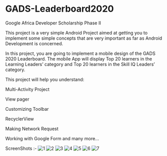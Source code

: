 # GADS-Leaderboard2020
Google Africa Developer Scholarship Phase II 

This project is a very simple Android Project aimed at getting you to implement some simple concepts that are very important as far as Android Development is concerned.

In this project, you are going to implement a mobile design of the GADS 2020 Leaderboard.
The mobile App will display Top 20 learners in the Learning Leaders’ category and Top 20 learners in the Skill IQ Leaders’ category.

This project will help you understand:

Multi-Activity Project

View pager

Customizing Toolbar

RecyclerView

Making Network Request

Working with Google Form and many more...

ScreenShots :-
![1](https://user-images.githubusercontent.com/16329584/92979021-bc9c0c00-f491-11ea-914c-59cd03e0f94d.jpg)
![2](https://user-images.githubusercontent.com/16329584/92979095-ea815080-f491-11ea-94eb-b4db68767fc0.jpg)
![3](https://user-images.githubusercontent.com/16329584/92979097-ebb27d80-f491-11ea-85d2-f8efa20c883d.jpg)
![4](https://user-images.githubusercontent.com/16329584/92979099-ece3aa80-f491-11ea-9c4f-0c97f775d55e.jpg)
![5](https://user-images.githubusercontent.com/16329584/92979100-ed7c4100-f491-11ea-8b11-d3c1994b3bc0.jpg)
![6](https://user-images.githubusercontent.com/16329584/92979101-ee14d780-f491-11ea-965c-dc93ffae3b2a.jpg)
![7](https://user-images.githubusercontent.com/16329584/92979102-eead6e00-f491-11ea-84f9-98796dbba529.jpg)


